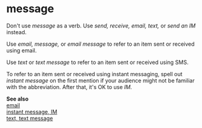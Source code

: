 # message

Don't use *message* as a verb. Use *send, receive, email, text,* or *send an* *IM* instead.

Use *email,* *message,* or *email message* to refer to an item sent or received using email. 

Use *text* or *text message* to refer to an item sent or received using SMS. 

To refer to an item sent or received using instant messaging, spell out *instant message* on the first mention if your audience might not be familiar with the abbreviation. After that, it's OK to use *IM.*

**See also**   
[email](~/a-z-word-list-term-collections/e/email.md)  
[instant message, IM](~/a-z-word-list-term-collections/i/instant-message-im.md)  
[text, text message](~/a-z-word-list-term-collections/t/text-text-message.md)
